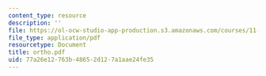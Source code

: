 ```yaml
---
content_type: resource
description: ''
file: https://ol-ocw-studio-app-production.s3.amazonaws.com/courses/11-332j-urban-design-fall-2003/77a26e12763b48652d127a1aae24fe35_ortho.pdf
file_type: application/pdf
resourcetype: Document
title: ortho.pdf
uid: 77a26e12-763b-4865-2d12-7a1aae24fe35
---
```

